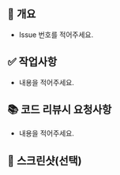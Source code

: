 ## 📌 개요
- Issue 번호를 적어주세요.

## ✅ 작업사항
- 내용을 적어주세요.

## 📚 코드 리뷰시 요청사항
- 내용을 적어주세요.

## 📸 스크린샷(선택)
<!-- 필요한 경우 스크린샷을 첨부해주세요 -->
